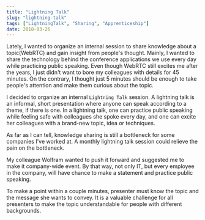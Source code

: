 ```yaml
---
title: "Lightning Talk"
slug: "lightning-talk"
tags: ["LightningTalk", "Sharing", "Apprenticeship"]
date: 2018-03-26
---
```


Lately, I wanted to organize an internal session to share knowledge about a topic(WebRTC) and gain insight from people's thought. Mainly, I wanted to share the technology behind the conference applications we use every day while practicing public speaking. Even though WebRTC still excites me after the years, I just didn't want to bore my colleagues with details for 45 minutes. On the contrary, I thought just 5 minutes should be enough to take people's attention and make them curious about the topic.

I decided to organize an internal `Lightning Talk` session. A lightning talk is an informal, short presentation where anyone can speak according to a theme, if there is one. In a lightning talk, one can practice public speaking while feeling safe with colleagues she spoke every day, and one can excite her colleagues with a brand-new topic, idea or techniques.

As far as I can tell, knowledge sharing is still a bottleneck for some companies I've worked at. A monthly lightning talk session could relieve the pain on the bottleneck.

My colleague Wolfram wanted to push it forward and suggested me to make it company-wide event. By that way, not only IT, but every employee in the company, will have chance to make a statement and practice public speaking.

To make a point within a couple minutes, presenter must know the topic and the message she wants to convey. It is a valuable challenge for all presenters to make the topic understandable for people with different backgrounds.
